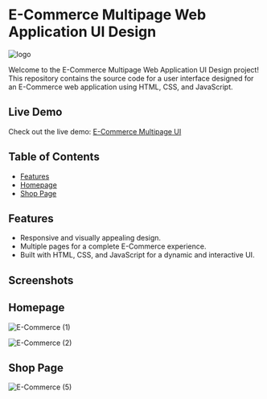 # E-Commerce Multipage Web Application UI Design

![logo](https://github.com/Pubudu-995C/E-Commerce-Multipage-Web-Application-UI-Design/assets/63751090/6616001f-32b5-49e4-b144-66e7512348d3)

Welcome to the E-Commerce Multipage Web Application UI Design project! This repository contains the source code for a user interface designed for an E-Commerce web application using HTML, CSS, and JavaScript.

## Live Demo

Check out the live demo: [E-Commerce Multipage UI](https://pubudu-995c.github.io/E-Commerce-Multipage-Web-Application-UI-Design/)

## Table of Contents

- [Features](#features)
- [Homepage](#homepage)
- [Shop Page](#shoppage)

## Features

- Responsive and visually appealing design.
- Multiple pages for a complete E-Commerce experience.
- Built with HTML, CSS, and JavaScript for a dynamic and interactive UI.

## Screenshots

## Homepage
  
![E-Commerce (1)](https://github.com/Pubudu-995C/E-Commerce-Multipage-Web-Application-UI-Design/assets/63751090/d690db47-559c-46ec-bead-a39fb26606c7)

![E-Commerce (2)](https://github.com/Pubudu-995C/E-Commerce-Multipage-Web-Application-UI-Design/assets/63751090/bda33f38-541b-40e7-8d3e-72336a32e570)

## Shop Page

![E-Commerce (5)](https://github.com/Pubudu-995C/E-Commerce-Multipage-Web-Application-UI-Design/assets/63751090/bf723339-e57b-49a0-a952-5ebe98c5b54f)


